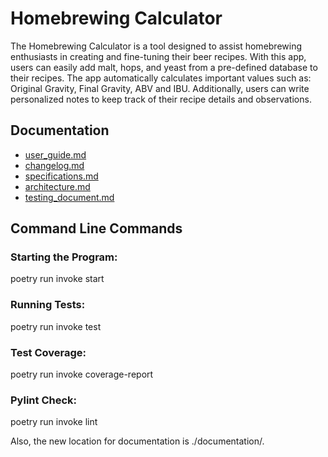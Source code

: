 # Homebrewing Calculator

The Homebrewing Calculator is a tool designed to assist homebrewing enthusiasts in creating and fine-tuning their beer recipes. With this app, users can easily add malt, hops, and yeast from a pre-defined database to their recipes. The app automatically calculates important values such as: Original Gravity, Final Gravity, ABV and IBU. Additionally, users can write personalized notes to keep track of their recipe details and observations.

## Documentation

- [user_guide.md](./documentation/user_guide.md)
- [changelog.md](./documentation/changelog.md)
- [specifications.md](./documentation/specifications.md)
- [architecture.md](./documentation/architecture.md)
- [testing_document.md](./documentation/testing_document.md)

## Command Line Commands

### Starting the Program:

poetry run invoke start

### Running Tests:

poetry run invoke test

### Test Coverage:

poetry run invoke coverage-report

### Pylint Check:

poetry run invoke lint

Also, the new location for documentation is ./documentation/.